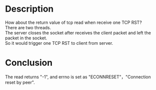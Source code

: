 # Description

How about the return value of tcp read when receive one TCP RST?  
There are two threads.  
The server closes the socket after receives the client packet and left the packet in the socket.  
So it would trigger one TCP RST to client from server.  

# Conclusion

The read returns "-1", and errno is set as "ECONNRESET"，"Connection reset by peer".
